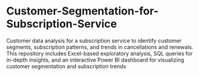 # Customer-Segmentation-for-Subscription-Service
Customer data analysis for a subscription service to identify customer segments, subscription patterns, and trends in cancellations and renewals. This repository includes Excel-based exploratory analysis, SQL queries for in-depth insights, and an interactive Power BI dashboard for visualizing customer segmentation and subscription trends
